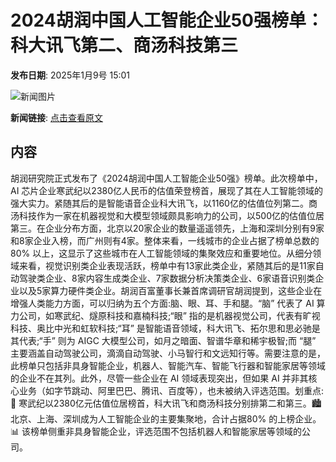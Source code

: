 # 2024胡润中国人工智能企业50强榜单：科大讯飞第二、商汤科技第三

**发布日期**: 2025年1月9号 15:01

![新闻图片](https://pic.chinaz.com/picmap/thumb/202302211152439597_1.jpg)

**新闻链接**: [点击查看原文](https://www.aibase.com/zh/news/14594)

## 内容

胡润研究院正式发布了《2024胡润中国人工智能企业50强》榜单。此次榜单中，AI 芯片企业寒武纪以2380亿人民币的估值荣登榜首，展现了其在人工智能领域的强大实力。紧随其后的是智能语音企业科大讯飞，以1160亿的估值位列第二。商汤科技作为一家在机器视觉和大模型领域颇具影响力的公司，以500亿的估值位居第三。在企业分布方面，北京以20家企业的数量遥遥领先，上海和深圳分别有9家和8家企业入榜，而广州则有4家。整体来看，一线城市的企业占据了榜单总数的80% 以上，这显示了这些城市在人工智能领域的集聚效应和重要地位。从细分领域来看，视觉识别类企业表现活跃，榜单中有13家此类企业，紧随其后的是11家自动驾驶类企业、8家内容生成类企业、7家数据分析决策类企业、6家语音识别类企业以及5家算力硬件类企业。胡润百富董事长兼首席调研官胡润提到，这些企业在增强人类能力方面，可以归纳为五个方面:脑、眼、耳、手和腿。“脑” 代表了 AI 算力公司，如寒武纪、燧原科技和嘉楠科技;“眼” 指的是机器视觉公司，代表有旷视科技、奥比中光和虹软科技;“耳” 是智能语音领域，科大讯飞、拓尔思和思必驰是其代表;“手” 则为 AIGC 大模型公司，如月之暗面、智谱华章和稀宇极智;而 “腿” 主要涵盖自动驾驶公司，滴滴自动驾驶、小马智行和文远知行等。需要注意的是，此榜单只包括非具身智能企业，机器人、智能汽车、智能飞行器和智能家居等领域的企业不在其列。此外，尽管一些企业在 AI 领域表现突出，但如果 AI 并非其核心业务（如字节跳动、阿里巴巴、腾讯、百度等），也未被纳入评选范围。划重点:🌟 寒武纪以2380亿元估值位居榜首，科大讯飞和商汤科技分别排第二和第三。🏙️ 北京、上海、深圳成为人工智能企业的主要集聚地，合计占据80% 的上榜企业。📊 该榜单侧重非具身智能企业，评选范围不包括机器人和智能家居等领域的公司。
